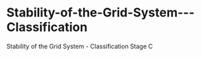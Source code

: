 # Stability-of-the-Grid-System---Classification
Stability of the Grid System - Classification Stage C
